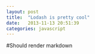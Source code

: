 ```yaml
---
layout: post
title:  "Lodash is pretty cool"
date:   2013-11-13 20:51:39
categories: javascript
---
```


#Should render markdown